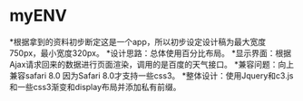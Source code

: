 # myENV
*根据拿到的资料初步断定这是一个app，所以初步设定设计稿为最大宽度750px，最小宽度320px。
*设计思路：总体使用百分比布局。
*显示界面：根据Ajax请求回来的数据进行页面渲染，调用的是百度的天气接口。
*兼容问题：向上兼容safari 8.0 因为Safari 8.0才支持一些css3。
*整体设计：使用Jquery和c3.js和一些css3渐变和display布局并添加私有前缀。

